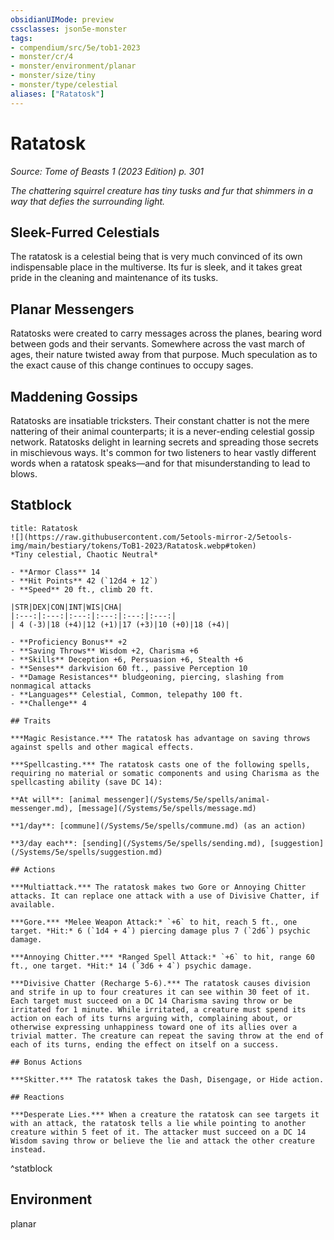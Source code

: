 ```yaml
---
obsidianUIMode: preview
cssclasses: json5e-monster
tags:
- compendium/src/5e/tob1-2023
- monster/cr/4
- monster/environment/planar
- monster/size/tiny
- monster/type/celestial
aliases: ["Ratatosk"]
---
```

# Ratatosk
*Source: Tome of Beasts 1 (2023 Edition) p. 301*  

*The chattering squirrel creature has tiny tusks and fur that shimmers in a way that defies the surrounding light.*

## Sleek-Furred Celestials

The ratatosk is a celestial being that is very much convinced of its own indispensable place in the multiverse. Its fur is sleek, and it takes great pride in the cleaning and maintenance of its tusks.

## Planar Messengers

Ratatosks were created to carry messages across the planes, bearing word between gods and their servants. Somewhere across the vast march of ages, their nature twisted away from that purpose. Much speculation as to the exact cause of this change continues to occupy sages.

## Maddening Gossips

Ratatosks are insatiable tricksters. Their constant chatter is not the mere nattering of their animal counterparts; it is a never-ending celestial gossip network. Ratatosks delight in learning secrets and spreading those secrets in mischievous ways. It's common for two listeners to hear vastly different words when a ratatosk speaks—and for that misunderstanding to lead to blows.

## Statblock

```ad-statblock
title: Ratatosk
![](https://raw.githubusercontent.com/5etools-mirror-2/5etools-img/main/bestiary/tokens/ToB1-2023/Ratatosk.webp#token)
*Tiny celestial, Chaotic Neutral*

- **Armor Class** 14
- **Hit Points** 42 (`12d4 + 12`)
- **Speed** 20 ft., climb 20 ft.

|STR|DEX|CON|INT|WIS|CHA|
|:---:|:---:|:---:|:---:|:---:|:---:|
| 4 (-3)|18 (+4)|12 (+1)|17 (+3)|10 (+0)|18 (+4)|

- **Proficiency Bonus** +2
- **Saving Throws** Wisdom +2, Charisma +6
- **Skills** Deception +6, Persuasion +6, Stealth +6
- **Senses** darkvision 60 ft., passive Perception 10
- **Damage Resistances** bludgeoning, piercing, slashing from nonmagical attacks
- **Languages** Celestial, Common, telepathy 100 ft.
- **Challenge** 4

## Traits

***Magic Resistance.*** The ratatosk has advantage on saving throws against spells and other magical effects.

***Spellcasting.*** The ratatosk casts one of the following spells, requiring no material or somatic components and using Charisma as the spellcasting ability (save DC 14):

**At will**: [animal messenger](/Systems/5e/spells/animal-messenger.md), [message](/Systems/5e/spells/message.md)

**1/day**: [commune](/Systems/5e/spells/commune.md) (as an action)

**3/day each**: [sending](/Systems/5e/spells/sending.md), [suggestion](/Systems/5e/spells/suggestion.md)

## Actions

***Multiattack.*** The ratatosk makes two Gore or Annoying Chitter attacks. It can replace one attack with a use of Divisive Chatter, if available.

***Gore.*** *Melee Weapon Attack:* `+6` to hit, reach 5 ft., one target. *Hit:* 6 (`1d4 + 4`) piercing damage plus 7 (`2d6`) psychic damage.

***Annoying Chitter.*** *Ranged Spell Attack:* `+6` to hit, range 60 ft., one target. *Hit:* 14 (`3d6 + 4`) psychic damage.

***Divisive Chatter (Recharge 5-6).*** The ratatosk causes division and strife in up to four creatures it can see within 30 feet of it. Each target must succeed on a DC 14 Charisma saving throw or be irritated for 1 minute. While irritated, a creature must spend its action on each of its turns arguing with, complaining about, or otherwise expressing unhappiness toward one of its allies over a trivial matter. The creature can repeat the saving throw at the end of each of its turns, ending the effect on itself on a success.

## Bonus Actions

***Skitter.*** The ratatosk takes the Dash, Disengage, or Hide action.

## Reactions

***Desperate Lies.*** When a creature the ratatosk can see targets it with an attack, the ratatosk tells a lie while pointing to another creature within 5 feet of it. The attacker must succeed on a DC 14 Wisdom saving throw or believe the lie and attack the other creature instead.
```
^statblock

## Environment

planar